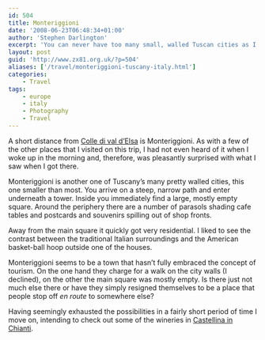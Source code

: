 ```yaml
---
id: 504
title: Monteriggioni
date: '2008-06-23T06:48:34+01:00'
author: 'Stephen Darlington'
excerpt: 'You can never have too many small, walled Tuscan cities as I find in the unexpected treasure of Monteriggioni.'
layout: post
guid: 'http://www.zx81.org.uk/?p=504'
aliases: ['/travel/monteriggioni-tuscany-italy.html']
categories:
    - Travel
tags:
    - europe
    - italy
    - Photography
    - Travel
---
```


A short distance from [Colle di val d’Elsa](/travel/colle-di-val-delsa-tuscany-italy.html) is Monteriggioni. As with a few of the other places that I visited on this trip, I had not even heard of it when I woke up in the morning and, therefore, was pleasantly surprised with what I saw when I got there.

Monteriggioni is another one of Tuscany’s many pretty walled cities, this one smaller than most. You arrive on a steep, narrow path and enter underneath a tower. Inside you immediately find a large, mostly empty square. Around the periphery there are a number of parasols shading cafe tables and postcards and souvenirs spilling out of shop fronts.

Away from the main square it quickly got very residential. I liked to see the contrast between the traditional Italian surroundings and the American basket-ball hoop outside one of the houses.

Monteriggioni seems to be a town that hasn’t fully embraced the concept of tourism. On the one hand they charge for a walk on the city walls (I declined), on the other the main square was mostly empty. Is there just not much else there or have they simply resigned themselves to be a place that people stop off *en route* to somewhere else?

Having seemingly exhausted the possibilities in a fairly short period of time I move on, intending to check out some of the wineries in [Castellina in Chianti](/travel/castellina-in-chianti-tuscany-italy.html).